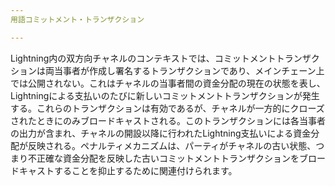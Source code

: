 ```yaml
---
用語コミットメント・トランザクション

---
```

Lightning内の双方向チャネルのコンテキストでは、コミットメントトランザクションは両当事者が作成し署名するトランザクションであり、メインチェーン上では公開されない。これはチャネルの当事者間の資金分配の現在の状態を表し、Lightningによる支払いのたびに新しいコミットメントトランザクションが発生する。これらのトランザクションは有効であるが、チャネルが一方的にクローズされたときにのみブロードキャストされる。このトランザクションには各当事者の出力が含まれ、チャネルの開設以降に行われたLightning支払いによる資金分配が反映される。ペナルティメカニズムは、パーティがチャネルの古い状態、つまり不正確な資金分配を反映した古いコミットメントトランザクションをブロードキャストすることを抑止するために関連付けられます。